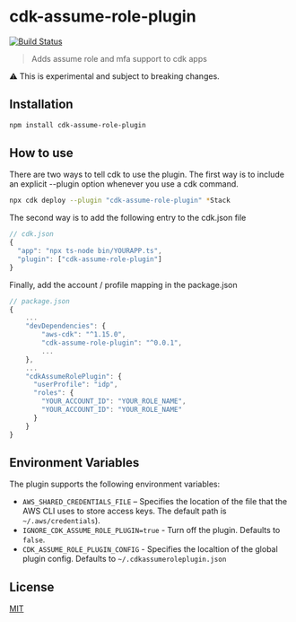 # cdk-assume-role-plugin

[![Build Status](https://travis-ci.org/hupe1980/cdk-multi-profile-plugin.svg?branch=master)](https://travis-ci.org/hupe1980/cdk-multi-profile-plugin)

> Adds assume role and mfa support to cdk apps

:warning: This is experimental and subject to breaking changes.

## Installation

```bash
npm install cdk-assume-role-plugin
```

## How to use

There are two ways to tell cdk to use the plugin. The first way is to include an explicit --plugin option whenever you use a cdk command.

```bash
npx cdk deploy --plugin "cdk-assume-role-plugin" *Stack
```

The second way is to add the following entry to the cdk.json file

```javascript
// cdk.json
{
  "app": "npx ts-node bin/YOURAPP.ts",
  "plugin": ["cdk-assume-role-plugin"]
}
```

Finally, add the account / profile mapping in the package.json

```javascript
// package.json
{
    ...
    "devDependencies": {
        "aws-cdk": "^1.15.0",
        "cdk-assume-role-plugin": "^0.0.1",
        ...
    },
    ...
    "cdkAssumeRolePlugin": {
      "userProfile": "idp",
      "roles": {
        "YOUR_ACCOUNT_ID": "YOUR_ROLE_NAME",
        "YOUR_ACCOUNT_ID": "YOUR_ROLE_NAME"
      }
    }
}
```

## Environment Variables

The plugin supports the following environment variables:

- `AWS_SHARED_CREDENTIALS_FILE` – Specifies the location of the file that the AWS CLI uses to store access keys. The default path is `~/.aws/credentials`).
- `IGNORE_CDK_ASSUME_ROLE_PLUGIN=true` - Turn off the plugin. Defaults to `false`.
- `CDK_ASSUME_ROLE_PLUGIN_CONFIG` - Specifies the localtion of the global plugin config. Defaults to `~/.cdkassumeroleplugin.json`

## License

[MIT](LICENSE)
